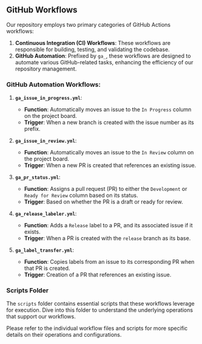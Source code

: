 ## GitHub Workflows

Our repository employs two primary categories of GitHub Actions workflows:

1. **Continuous Integration (CI) Workflows**: These workflows are responsible for building, testing, and validating the codebase.
2. **GitHub Automation**: Prefixed by `ga_`, these workflows are designed to automate various GitHub-related tasks, enhancing the efficiency of our repository management.

### GitHub Automation Workflows:

1. **`ga_issue_in_progress.yml`**: 
    - **Function**: Automatically moves an issue to the `In Progress` column on the project board.
    - **Trigger**: When a new branch is created with the issue number as its prefix.

1. **`ga_issue_in_review.yml`**: 
    - **Function**: Automatically moves an issue to the `In Review` column on the project board.
    - **Trigger**: When a new PR is created that references an existing issue.

3. **`ga_pr_status.yml`**:
    - **Function**: Assigns a pull request (PR) to either the `Development` or `Ready for Review` column based on its status.
    - **Trigger**: Based on whether the PR is a draft or ready for review.

4. **`ga_release_labeler.yml`**:
    - **Function**: Adds a `Release` label to a PR, and its associated issue if it exists.
    - **Trigger**: When a PR is created with the `release` branch as its base.

5. **`ga_label_transfer.yml`**:
    - **Function**: Copies labels from an issue to its corresponding PR when that PR is created.
    - **Trigger**: Creation of a PR that references an existing issue.

### Scripts Folder

The `scripts` folder contains essential scripts that these workflows leverage for execution. Dive into this folder to understand the underlying operations that support our workflows.

Please refer to the individual workflow files and scripts for more specific details on their operations and configurations.
